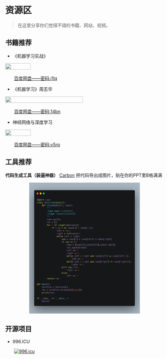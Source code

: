 # 资源区
> 在这里分享你们觉得不错的书籍、网站、视频。

## 书籍推荐
* 《机器学习实战》
<div align = left> <img src = '
https://peterhuang.oss-cn-beijing.aliyuncs.com/MarkdownPic/%E6%9C%BA%E5%99%A8%E5%AD%A6%E4%B9%A0%E5%AE%9E%E6%88%98.png' width='40%' height='40%'> </div> 

&emsp;&emsp;[百度网盘——密码:j1lq](https://pan.baidu.com/s/1QIgSabIRs8POVe8xriEujg)

* 《机器学习》周志华
<div align = left> <img src = '
https://peterhuang.oss-cn-beijing.aliyuncs.com/MarkdownPic/151505f9lffalrqa8sqr91.png' width='70%' height='70%'> </div> 

&emsp;&emsp;[百度网盘——密码:14bn](https://pan.baidu.com/s/1Ix_f0soXnF3rsZnRw6ACig)

* 神经网络与深度学习
<div align = left> <img src = '
https://peterhuang.oss-cn-beijing.aliyuncs.com/MarkdownPic/%E7%A5%9E%E7%BB%8F%E7%BD%91%E7%BB%9C%E4%B8%8E%E6%B7%B1%E5%BA%A6%E5%AD%A6%E4%B9%A0.png' width='40%' height='40%'> </div> 

&emsp;&emsp;[百度网盘——密码:v5rp](https://pan.baidu.com/s/14KeBezgHNKv6B1adXXXNbw)

## 工具推荐
**代码生成工具（装逼神器）**
[Carbon](https://carbon.now.sh/?bg=rgba(171%2C%20184%2C%20195%2C%201)&t=seti&wt=none&l=auto&ds=true&dsyoff=20px&dsblur=68px&wc=true&wa=true&pv=48px&ph=32px&ln=false&fm=Hack&fs=14px&lh=133%25&si=false&es=2x&wm=false)
把代码导出成图片，贴在你的PPT里B格满满

<div align = center> <img src = 'https://github.com/Peter-Huang0623/LeetCodeRepo/blob/master/Peter_Huang/Pics/code.png' width='70%' height='70%'> </div>

## 开源项目
* 996.ICU 

&emsp;&emsp;<a href="https://996.icu"><img src="https://img.shields.io/badge/link-996.icu-red.svg" alt="996.icu" /></a>